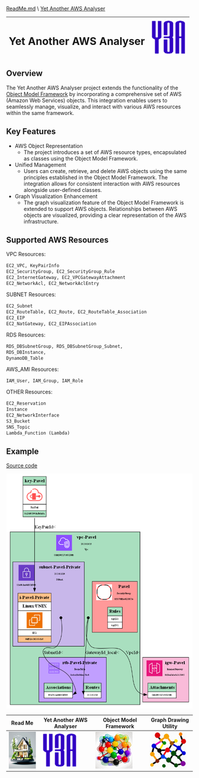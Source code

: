 [ReadMe.md](../ReadMe.md) \ [Yet Another AWS Analyser](Yet_Another_AWS_Analyser.md)

<table style="width: 100%">
  <thead>
    <tr>
        <th>
            <h1>Yet Another AWS Analyser</h1>
        </th>
        <th>
            <img src="../img/Yet_Another_AWS_Analyser.png" width="100" height="100">
        </th>
    </tr>
  </thead>
</table>

## Overview
The Yet Another AWS Analyser project extends the functionality of the [Object Model Framework](Object_Model_Framework.md) by incorporating a comprehensive set of AWS (Amazon Web Services) objects. This integration enables users to seamlessly manage, visualize, and interact with various AWS resources within the same framework.

## Key Features
- AWS Object Representation
    - The project introduces a set of AWS resource types, encapsulated as classes using the Object Model Framework.
- Unified Management
    - Users can create, retrieve, and delete AWS objects using the same principles established in the Object Model Framework. The integration allows for consistent interaction with AWS resources alongside user-defined classes.
- Graph Visualization Enhancement
    - The graph visualization feature of the Object Model Framework is extended to support AWS objects. Relationships between AWS objects are visualized, providing a clear representation of the AWS infrastructure.

## Supported AWS Resources

VPC Resources:
```
EC2_VPC, KeyPairInfo
EC2_SecurityGroup, EC2_SecurityGroup_Rule
EC2_InternetGateway, EC2_VPCGatewayAttachment
EC2_NetworkAcl, EC2_NetworkAclEntry
```

SUBNET Resources:
```
EC2_Subnet
EC2_RouteTable, EC2_Route, EC2_RouteTable_Association
EC2_EIP
EC2_NatGateway, EC2_EIPAssociation
```

RDS Resources:
```
RDS_DBSubnetGroup, RDS_DBSubnetGroup_Subnet,
RDS_DBInstance,
DynamoDB_Table
```

AWS_AMI Resources:
```
IAM_User, IAM_Group, IAM_Role
```

OTHER Resources:
```
EC2_Reservation
Instance
EC2_NetworkInterface
S3_Bucket
SNS_Topic
Lambda_Function (Lambda)
```

## Example

[Source code](../Examples/NYtask.py)

<img src="../img/Y3A-Demo.png">

| Read Me       | Yet Another AWS Analyser | Object Model Framework | Graph Drawing Utility |
| ------------- | ------------------------ | ---------------------- | --------------------- |
| [<img src="../img/Home.png" width="100" height="100">](../ReadMe.md) | [<img src="../img/Yet_Another_AWS_Analyser.png" width="100" height="100">](../docs/Yet_Another_AWS_Analyser.md) | [<img src="../img/Object_Model_Framework.png" width="100" height="100">](../docs/Object_Model_Framework.md) | [<img src="../img/Graph_Drawing_Utility.png" width="100" height="100">](../docs/Graph_Drawing_Utility.md) |